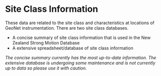# Site Class Information

These data are related to the site class and characteristics at locations of GeoNet instrumentation. There are two site class databases.
- A concise summary of site class information that is used in the New Zealand Strong Motion Database
- A extensive spreadsheet/database of site class information

_The concise summary currently has the most up-to-date information. The extensive database is undergoing some maintenance and is not currently up to data so please use it with caution._


